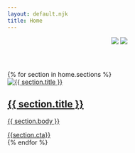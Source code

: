 ```yaml
---
layout: default.njk
title: Home
---
```


<header>
  <img src="{{ home.headerlogo }}" class="logo">
  <img src="{{ home.headerimage }}" class="hero">
</header>
<div class="content">{% for section in home.sections %}
    <section class="section-panel">
      <div class="image">
        <a href="{{ section.url }}">
          <img src="{{ section.sectionimage }}" alt="{{ section.title }}">
        </a>
      </div>
      <div class="copy">
        <a href="{{ section.url }}">
          <h2>{{ section.title }}</h2>
        </a>
        <a href="{{ section.url }}">
          <p>{{ section.body }}</p>
        </a>
        <a href="{{ section.url }}" class="cta">{{section.cta}}</a>
      </div>
    </section>{% endfor %}
</div>
<behold-widget feed-id="LuryILy9SycrrOzuBkBm"></behold-widget>
<script>
  (() => {
    const d=document,s=d.createElement("script");s.type="module";
    s.src="https://w.behold.so/widget.js";d.head.append(s);
  })();
</script> 
